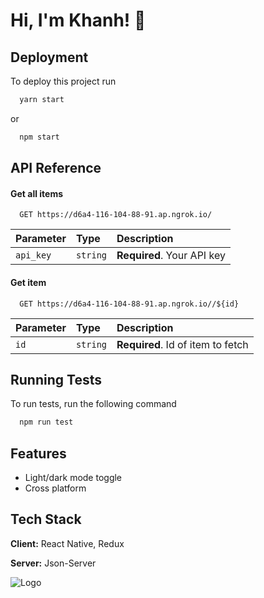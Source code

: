# Hi, I'm Khanh! 👋

## Deployment

To deploy this project run

```bash
  yarn start
```
or
```bash
  npm start
```

## API Reference

#### Get all items

```http
  GET https://d6a4-116-104-88-91.ap.ngrok.io/
```

| Parameter | Type     | Description                |
| :-------- | :------- | :------------------------- |
| `api_key` | `string` | **Required**. Your API key|

#### Get item

```http
  GET https://d6a4-116-104-88-91.ap.ngrok.io//${id}
```

| Parameter | Type     | Description                       |
| :-------- | :------- | :-------------------------------- |
| `id`      | `string` | **Required**. Id of item to fetch |


## Running Tests

To run tests, run the following command

```bash
  npm run test
```

## Features

- Light/dark mode toggle
- Cross platform


## Tech Stack

**Client:** React Native, Redux

**Server:** Json-Server

![Logo](https://firebasestorage.googleapis.com/v0/b/fir-auth-57261.appspot.com/o/f942ebea6b24a47afd35.jpg?alt=media&token=135a1eab-9c19-4eee-974b-ad565e7306ef)


